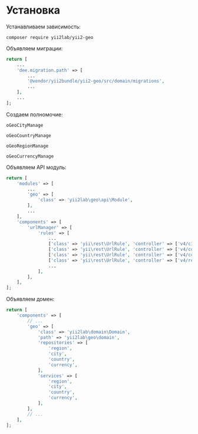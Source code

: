 Установка
===

Устанавливаем зависимость:

```
composer require yii2lab/yii2-geo
```

Объявляем миграции:

```php
return [
	...
	'dee.migration.path' => [
	    ...
		'@vendor/yii2bundle/yii2-geo/src/domain/migrations',
		...
	],
	...
];
```

Создаем полномочие:

```
oGeoCityManage
```

```
oGeoCountryManage
```

```
oGeoRegionManage
```

```
oGeoCurrencyManage
```

Объявляем API модуль:

```php
return [
	'modules' => [
	    ...
        'geo' => [
            'class' => 'yii2lab\geo\api\Module',
        ],
        ...
	],
	'components' => [
		'urlManager' => [
			'rules' => [
                ...
                ['class' => 'yii\rest\UrlRule', 'controller' => ['v4/city' => 'geo/city']],
                ['class' => 'yii\rest\UrlRule', 'controller' => ['v4/country' => 'geo/country']],
                ['class' => 'yii\rest\UrlRule', 'controller' => ['v4/currency' => 'geo/currency']],
                ['class' => 'yii\rest\UrlRule', 'controller' => ['v4/region' => 'geo/region']],
                ...
			],
		],
	],
];
```

Объявляем домен:

```php
return [
	'components' => [
		// ...
		'geo' => [
			'class' => 'yii2lab\domain\Domain',
			'path' => 'yii2lab\geo\domain',
			'repositories' => [
				'region',
				'city',
				'country',
				'currency',
			],
			'services' => [
				'region',
				'city',
				'country',
				'currency',
			],
		],
		// ...
	],
];
```
